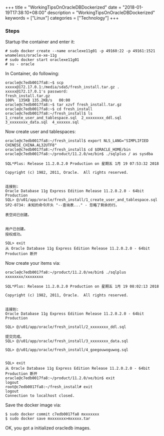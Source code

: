 +++
title = "WorkingTipsOnOracleDBDockerized"
date = "2018-01-19T17:38:10+08:00"
description = "WorkingTipsOnOracleDBDockerized"
keywords = ["Linux"]
categories = ["Technology"]
+++
### Steps
Startup the container and enter it:    

```
# sudo docker create --name oraclexe11g01 -p 49160:22 -p 49161:1521 wnameless/oracle-xe-11g
# sudo docker start oraclexe11g01
# su - oracle
```

In Container, do following:    

```
oracle@c7edb0017fa8:~$ scp xxxxx@172.17.0.1:/media/sda5/fresh_install.tar.gz .
xxxxx@172.17.0.1's password: 
fresh_install.tar.gz                                                                                                        100%  135KB 135.2KB/s   00:00    
oracle@c7edb0017fa8:~$ tar xzvf fresh_install.tar.gz 
oracle@c7edb0017fa8:~$ cd fresh_install
oracle@c7edb0017fa8:~/fresh_install$ ls
1_create_user_and_tablespace.sql  2_xxxxxxxx_ddl.sql  3_xxxxxxxx_data.sql  4_xxxxxx.sql
```
Now create user and tablespaces:    

```
oracle@c7edb0017fa8:~/fresh_install$ export NLS_LANG="SIMPLIFIED CHINESE_CHINA.AL32UTF8"
oracle@c7edb0017fa8:~/fresh_install$ cd $ORACLE_HOME/bin
oracle@c7edb0017fa8:~/product/11.2.0/xe/bin$ ./sqlplus / as sysdba

SQL*Plus: Release 11.2.0.2.0 Production on 星期五 1月 19 07:53:32 2018

Copyright (c) 1982, 2011, Oracle.  All rights reserved.


连接到: 
Oracle Database 11g Express Edition Release 11.2.0.2.0 - 64bit Production
SQL> @/u01/app/oracle/fresh_install/1_create_user_and_tablespace.sql
SP2-0734: 未知的命令开头 "﻿--查询表..." - 忽略了剩余的行。

表空间已创建。


用户已创建。
授权成功。

SQL> exit
从 Oracle Database 11g Express Edition Release 11.2.0.2.0 - 64bit Production 断开
```
Now create your items via:    

```
oracle@c7edb0017fa8:~/product/11.2.0/xe/bin$ ./sqlplus xxxxxxxx/xxxxxxxx

SQL*Plus: Release 11.2.0.2.0 Production on 星期五 1月 19 08:02:13 2018

Copyright (c) 1982, 2011, Oracle.  All rights reserved.


连接到: 
Oracle Database 11g Express Edition Release 11.2.0.2.0 - 64bit Production

SQL> @/u01/app/oracle/fresh_install/2_xxxxxxxx_ddl.sql

提交完成。
SQL> @/u01/app/oracle/fresh_install/3_xxxxxxxx_data.sql

SQL> @/u01/app/oracle/fresh_install/4_goegouwoguwog.sql


SQL> exit
从 Oracle Database 11g Express Edition Release 11.2.0.2.0 - 64bit Production 断开
oracle@c7edb0017fa8:~/product/11.2.0/xe/bin$ exit
logout
root@c7edb0017fa8:~/fresh_install# exit
logout
Connection to localhost closed.
```

Save the docker image via:    

```
$ sudo docker commit c7edb0017fa8 mxxxxxxx
$ sudo docker save mxxxxxxx>mxxxxx.tar
```

OK, you got a initialized oracledb images.   
